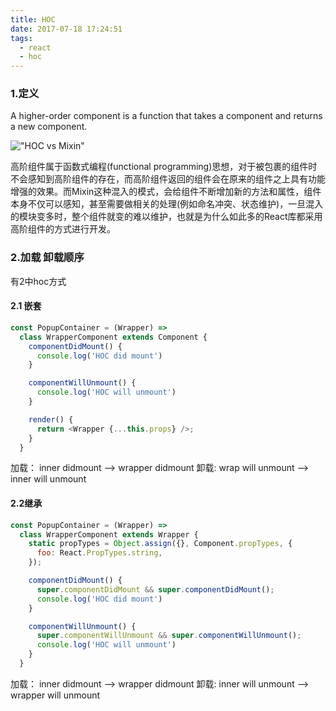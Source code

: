 ```yaml
---
title: HOC
date: 2017-07-18 17:24:51
tags:
  - react
  - hoc
---
```


### 1.定义
A higher-order component is a function that takes a component and returns a new component.

<!-- more -->

!["HOC vs Mixin"]("http://img0.tuicool.com/N7r6FnB.png!web")

高阶组件属于函数式编程(functional programming)思想，对于被包裹的组件时不会感知到高阶组件的存在，而高阶组件返回的组件会在原来的组件之上具有功能增强的效果。而Mixin这种混入的模式，会给组件不断增加新的方法和属性，组件本身不仅可以感知，甚至需要做相关的处理(例如命名冲突、状态维护)，一旦混入的模块变多时，整个组件就变的难以维护，也就是为什么如此多的React库都采用高阶组件的方式进行开发。

### 2.加载 卸载顺序
有2中hoc方式

#### 2.1 嵌套
``` javascript
const PopupContainer = (Wrapper) =>
  class WrapperComponent extends Component {
    componentDidMount() {
      console.log('HOC did mount')
    }

    componentWillUnmount() {
      console.log('HOC will unmount')
    }

    render() {
      return <Wrapper {...this.props} />;
    }
  } 
```
加载： inner didmount --> wrapper didmount
卸载:  wrap will unmount --> inner will unmount

#### 2.2继承
``` javascript
const PopupContainer = (Wrapper) =>
  class WrapperComponent extends Wrapper {
    static propTypes = Object.assign({}, Component.propTypes, {
      foo: React.PropTypes.string,
    });

    componentDidMount() {
      super.componentDidMount && super.componentDidMount();
      console.log('HOC did mount')
    }

    componentWillUnmount() {
      super.componentWillUnmount && super.componentWillUnmount();
      console.log('HOC will unmount')
    }
  }
```

加载： inner didmount --> wrapper didmount
卸载:  inner will unmount --> wrapper will unmount



